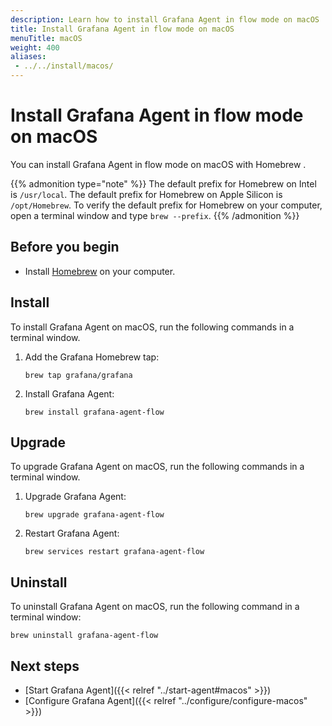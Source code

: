 ```yaml
---
description: Learn how to install Grafana Agent in flow mode on macOS
title: Install Grafana Agent in flow mode on macOS
menuTitle: macOS
weight: 400
aliases:
 - ../../install/macos/
---
```


# Install Grafana Agent in flow mode on macOS

You can install Grafana Agent in flow mode on macOS with Homebrew .

{{% admonition type="note" %}}
The default prefix for Homebrew on Intel is `/usr/local`. The default prefix for Homebrew on Apple Silicon is `/opt/Homebrew`. To verify the default prefix for Homebrew on your computer, open a terminal window and type `brew --prefix`.
{{% /admonition %}}

## Before you begin

* Install [Homebrew][] on your computer.

[Homebrew]: https://brew.sh

## Install

To install Grafana Agent on macOS, run the following commands in a terminal window.

1. Add the Grafana Homebrew tap:

   ```shell
   brew tap grafana/grafana
   ```

1. Install Grafana Agent:

   ```shell
   brew install grafana-agent-flow
   ```

## Upgrade

To upgrade Grafana Agent on macOS, run the following commands in a terminal window.

1. Upgrade Grafana Agent:

   ```shell
   brew upgrade grafana-agent-flow
   ```

1. Restart Grafana Agent:

   ```shell
   brew services restart grafana-agent-flow
   ```

## Uninstall

To uninstall Grafana Agent on macOS, run the following command in a terminal window:

```shell
brew uninstall grafana-agent-flow
```

## Next steps

- [Start Grafana Agent]({{< relref "../start-agent#macos" >}})
- [Configure Grafana Agent]({{< relref "../configure/configure-macos" >}})
